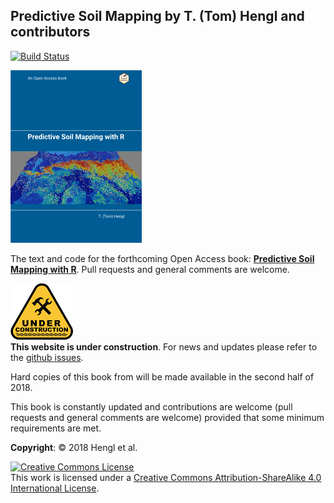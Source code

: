 ## Predictive Soil Mapping by T. (Tom) Hengl and contributors
[![Build Status](https://travis-ci.org/envirometrix/PredictiveSoilMapping.png?branch=master)](https://travis-ci.org/envirometrix/PredictiveSoilMapping) 

![alt text](figures/f0_front_scale.png)

The text and code for the forthcoming Open Access book: [**Predictive Soil Mapping with R**](https://envirometrix.github.io/PredictiveSoilMapping/). Pull requests and general comments are welcome.

<img alt="Under construction" style="border-width:0" src="images/under-construction_640.png" /><br />**This website is under construction**. For news and updates please refer to the [github issues](https://github.com/envirometrix/PredictiveSoilMapping/issues).

Hard copies of this book from will be made available in the second half of 2018.

This book is constantly updated and contributions are welcome (pull requests and general comments are welcome) provided that some minimum requirements are met.

**Copyright**: &copy; 2018 Hengl et al.

<a rel="license" href="http://creativecommons.org/licenses/by-sa/4.0/"><img alt="Creative Commons License" style="border-width:0" src="https://i.creativecommons.org/l/by-sa/4.0/88x31.png" /></a><br />This work is licensed under a <a rel="license" href="http://creativecommons.org/licenses/by-sa/4.0/">Creative Commons Attribution-ShareAlike 4.0 International License</a>.
